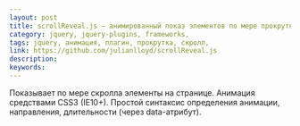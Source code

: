 ```yaml
---
layout: post
title: scrollReveal.js — анимированный показ элементов по мере прокрутки (плагин jQuery)
category: jquery, jquery-plugins, frameworks, 
tags: jquery, анимация, плагин, прокрутка, скролл, 
link: https://github.com/julianlloyd/scrollReveal.js
description: 
keywords: 
---
```


<p>Показывает по мере скролла элементы на странице. Анимация средствами CSS3 (IE10+). Простой синтаксис определения анимации, направления, длительности (через data-атрибут).</p>
